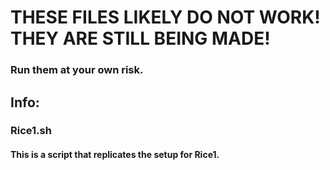 # THESE FILES LIKELY DO NOT WORK! THEY ARE STILL BEING MADE!
### Run them at your own risk.


## Info:
### Rice1.sh
#### This is a script that replicates the setup for Rice1.
